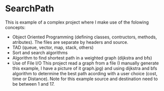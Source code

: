 # SearchPath

This is example of a complex project where I make use of the folowing concepts:
  - Object Oriented Programming (defining classes, contructors, methods, atributes). The files are separate by headers and source. 
  - TAD (queue, vector, map, stack, others)
  - Sort and search algorithms 
  - Algorithm to find shortest path in a weighted graph (dijkstra and bfs)
  - Use of File I/O
This project read a graph from a file (I manually generate this example, I have a picture of it graph.jpg) and using dijkstra and bfs algorithm to determine the best path acording with a user choice (cost, time or Distance). Note for this example source and destination need to be between 1 and 17.
